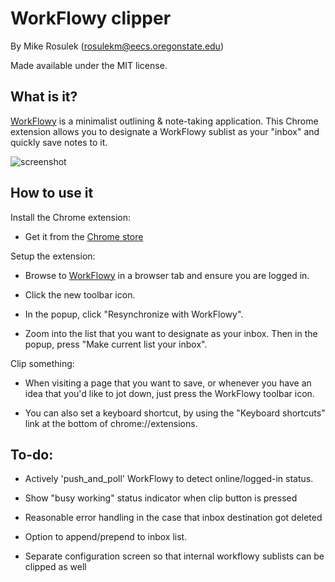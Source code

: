 # WorkFlowy clipper

By Mike Rosulek (rosulekm@eecs.oregonstate.edu)

Made available under the MIT license.

## What is it?

[WorkFlowy](https://workflowy.com) is a minimalist outlining & note-taking application. This Chrome extension allows you to designate a WorkFlowy sublist as your "inbox" and quickly save notes to it.

![screenshot](https://raw.githubusercontent.com/rosulek/workflowy-clipper/master/screens/screen1.png)

## How to use it

Install the Chrome extension:

* Get it from the [Chrome store](https://chrome.google.com/webstore/detail/workflowy-clipper/pmolhkonbppmihdpjmgclnclfppjndom?hl=en-US&gl=US)

Setup the extension:

* Browse to [WorkFlowy](https://workflowy.com) in a browser tab and ensure you are logged in.

* Click the new toolbar icon.

* In the popup, click "Resynchronize with WorkFlowy".

* Zoom into the list that you want to designate as your inbox. Then in the popup, press "Make current list your inbox".

Clip something:

* When visiting a page that you want to save, or whenever you have an idea that you'd like to jot down, just press the WorkFlowy toolbar icon.

* You can also set a keyboard shortcut, by using the "Keyboard shortcuts" link at the bottom of chrome://extensions.

## To-do:

* Actively 'push_and_poll' WorkFlowy to detect online/logged-in status.

* Show "busy working" status indicator when clip button is pressed

* Reasonable error handling in the case that inbox destination got deleted

* Option to append/prepend to inbox list.

* Separate configuration screen so that internal workflowy sublists can be clipped as well
